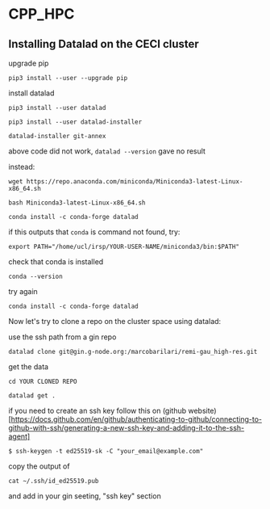 # CPP_HPC

## Installing Datalad on the CECI cluster

upgrade pip

```
pip3 install --user --upgrade pip
```

install datalad
```
pip3 install --user datalad
```
```
pip3 install --user datalad-installer
```

```
datalad-installer git-annex
```

above code did not work, `datalad --version` gave no result

instead:

```
wget https://repo.anaconda.com/miniconda/Miniconda3-latest-Linux-x86_64.sh
```

```
bash Miniconda3-latest-Linux-x86_64.sh
```

```
conda install -c conda-forge datalad
```

if this outputs that `conda` is command not found, try:

```
export PATH="/home/ucl/irsp/YOUR-USER-NAME/miniconda3/bin:$PATH"
```

check that conda is installed

```
conda --version
```

try again
```
conda install -c conda-forge datalad
```

Now let's try to clone a repo on the cluster space using datalad:


use the ssh path from a gin repo 
```
datalad clone git@gin.g-node.org:/marcobarilari/remi-gau_high-res.git
```

get the data
```
cd YOUR CLONED REPO

datalad get .
```

if you need to create an ssh key follow this on (github website)[https://docs.github.com/en/github/authenticating-to-github/connecting-to-github-with-ssh/generating-a-new-ssh-key-and-adding-it-to-the-ssh-agent]

```
$ ssh-keygen -t ed25519-sk -C "your_email@example.com"
```

copy the output of 

```
cat ~/.ssh/id_ed25519.pub
```

and add in your gin seeting, "ssh key" section 
